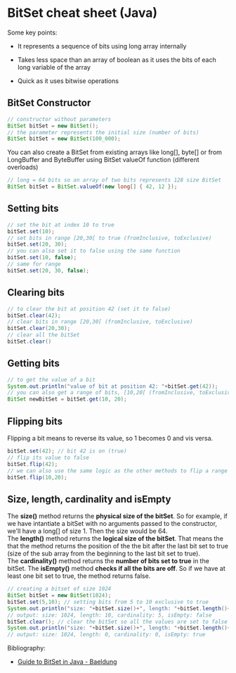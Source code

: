 # BitSet cheat sheet (Java)

Some key points: 

- It represents a sequence of bits using long array internally
  
- Takes less space than an array of boolean as it uses the bits of each long variable of the array
  
- Quick as it uses bitwise operations

## BitSet Constructor

```java
// constructor without parameters
BitSet bitSet = new BitSet();
// the parameter represents the initial size (number of bits)
BitSet bitSet = new BitSet(100_000);
```

You can also create a BitSet from existing arrays like long[], byte[] or from LongBuffer and ByteBuffer using BitSet valueOf function (different overloads)

```java
// long = 64 bits so an array of two bits represents 128 size BitSet
BitSet bitSet = BitSet.valueOf(new long[] { 42, 12 });
```

## Setting bits

```java
// set the bit at index 10 to true
bitSet.set(10);
// set bits in range [20,30[ to true (fromInclusive, toExclusive)
bitSet.set(20, 30);
// you can also set it to false using the same function
bitSet.set(10, false);
// same for range
bitSet.set(20, 30, false);
```

## Clearing bits

```java
// to clear the bit at position 42 (set it to false)
bitSet.clear(42);
// clear bits in range [20,30[ (fromInclusive, toExclusive)
bitSet.clear(20,30);
// clear all the bitSet
bitSet.clear()
```

## Getting bits

```java
// to get the value of a bit
System.out.println("value of bit at position 42: "+bitSet.get(42));
// you can also get a range of bits, [10,20[ (fromInclusive, toExclusive)
BitSet newBitSet = bitSet.get(10, 20);
```

## Flipping bits

Flipping a bit means to reverse its value, so 1 becomes 0 and vis versa.

```java
bitSet.set(42); // bit 42 is on (true)
// flip its value to false
bitSet.flip(42);
// we can also use the same logic as the other methods to flip a range of values (fromInclusive, toExclusive)
bitSet.flip(10,20);
```

## Size, length, cardinality and isEmpty

The **size()** method returns the **physical size of the bitSet**. So for example, if we have intantiate a bitSet with no arguments passed to the constructor, we'll have a long[] of size 1. Then the size would be 64.  
The **length()** method returns the **logical size of the bitSet**. That means the that the method returns the position of the the bit after the last bit set to true (size of the sub array from the beginning to the last bit set to true).  
The **cardinality()** method returns the **number of bits set to true** in the bitSet.
The **isEmpty()** method **checks if all the bits are off**. So if we have at least one bit set to true, the method returns false.

```java
// creating a bitset of size 1024
BitSet bitSet = new BitSet(1024);
bitSet.set(5,10); // setting bits from 5 to 10 exclusive to true
System.out.println("size: "+bitSet.size()+", length: "+bitSet.length()+", cardinality: "+bitSet.cardinality()+", isEmpty: "+bitSet.isEmpty);
// output: size: 1024, length: 10, cardinality: 5, isEmpty: false
bitSet.clear(); // clear the bitSet so all the values are set to false
System.out.println("size: "+bitSet.size()+", length: "+bitSet.length()+", cardinality: "+bitSet.cardinality()+", isEmpty: "+bitSet.isEmpty);
// output: size: 1024, length: 0, cardinality: 0, isEmpty: true
```

Bibliography:
- [Guide to BitSet in Java - Baeldung](https://www.baeldung.com/java-bitset)
